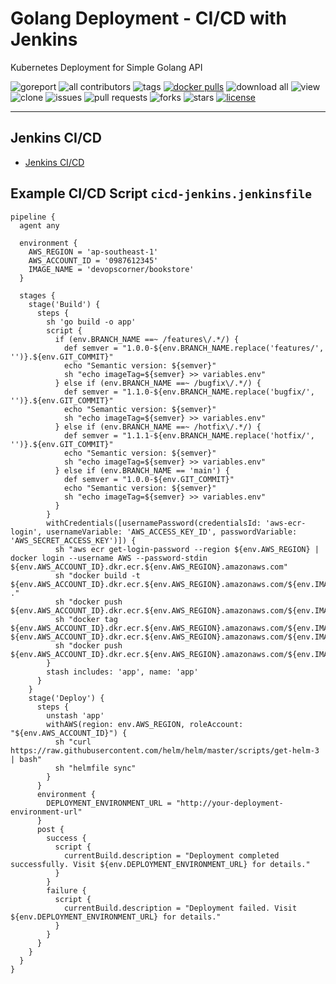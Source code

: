 # Golang Deployment - CI/CD with Jenkins

Kubernetes Deployment for Simple Golang API

![goreport](https://goreportcard.com/badge/github.com/devopscorner/golang-deployment)
![all contributors](https://img.shields.io/github/contributors/devopscorner/golang-deployment)
![tags](https://img.shields.io/github/v/tag/devopscorner/golang-deployment?sort=semver)
[![docker pulls](https://img.shields.io/docker/pulls/devopscorner/bookstore.svg)](https://hub.docker.com/r/devopscorner/bookstore/)
![download all](https://img.shields.io/github/downloads/devopscorner/golang-deployment/total.svg)
![view](https://views.whatilearened.today/views/github/devopscorner/golang-deployment.svg)
![clone](https://img.shields.io/badge/dynamic/json?color=success&label=clone&query=count&url=https://github.com/devopscorner/golang-deployment/blob/master/clone.json?raw=True&logo=github)
![issues](https://img.shields.io/github/issues/devopscorner/golang-deployment)
![pull requests](https://img.shields.io/github/issues-pr/devopscorner/golang-deployment)
![forks](https://img.shields.io/github/forks/devopscorner/golang-deployment)
![stars](https://img.shields.io/github/stars/devopscorner/golang-deployment)
[![license](https://img.shields.io/github/license/devopscorner/golang-deployment)](https://img.shields.io/github/license/devopscorner/golang-deployment)

---

## Jenkins CI/CD

- [Jenkins CI/CD](../.jenkins/jenkins-cicd.jenkinsfile)

## Example CI/CD Script `cicd-jenkins.jenkinsfile`

```
pipeline {
  agent any

  environment {
    AWS_REGION = 'ap-southeast-1'
    AWS_ACCOUNT_ID = '0987612345'
    IMAGE_NAME = 'devopscorner/bookstore'
  }

  stages {
    stage('Build') {
      steps {
        sh 'go build -o app'
        script {
          if (env.BRANCH_NAME ==~ /features\/.*/) {
            def semver = "1.0.0-${env.BRANCH_NAME.replace('features/', '')}.${env.GIT_COMMIT}"
            echo "Semantic version: ${semver}"
            sh "echo imageTag=${semver} >> variables.env"
          } else if (env.BRANCH_NAME ==~ /bugfix\/.*/) {
            def semver = "1.1.0-${env.BRANCH_NAME.replace('bugfix/', '')}.${env.GIT_COMMIT}"
            echo "Semantic version: ${semver}"
            sh "echo imageTag=${semver} >> variables.env"
          } else if (env.BRANCH_NAME ==~ /hotfix\/.*/) {
            def semver = "1.1.1-${env.BRANCH_NAME.replace('hotfix/', '')}.${env.GIT_COMMIT}"
            echo "Semantic version: ${semver}"
            sh "echo imageTag=${semver} >> variables.env"
          } else if (env.BRANCH_NAME == 'main') {
            def semver = "1.0.0-${env.GIT_COMMIT}"
            echo "Semantic version: ${semver}"
            sh "echo imageTag=${semver} >> variables.env"
          }
        }
        withCredentials([usernamePassword(credentialsId: 'aws-ecr-login', usernameVariable: 'AWS_ACCESS_KEY_ID', passwordVariable: 'AWS_SECRET_ACCESS_KEY')]) {
          sh "aws ecr get-login-password --region ${env.AWS_REGION} | docker login --username AWS --password-stdin ${env.AWS_ACCOUNT_ID}.dkr.ecr.${env.AWS_REGION}.amazonaws.com"
          sh "docker build -t ${env.AWS_ACCOUNT_ID}.dkr.ecr.${env.AWS_REGION}.amazonaws.com/${env.IMAGE_NAME}:${imageTag} ."
          sh "docker push ${env.AWS_ACCOUNT_ID}.dkr.ecr.${env.AWS_REGION}.amazonaws.com/${env.IMAGE_NAME}:${imageTag}"
          sh "docker tag ${env.AWS_ACCOUNT_ID}.dkr.ecr.${env.AWS_REGION}.amazonaws.com/${env.IMAGE_NAME}:${imageTag} ${env.AWS_ACCOUNT_ID}.dkr.ecr.${env.AWS_REGION}.amazonaws.com/${env.IMAGE_NAME}:latest"
          sh "docker push ${env.AWS_ACCOUNT_ID}.dkr.ecr.${env.AWS_REGION}.amazonaws.com/${env.IMAGE_NAME}:latest"
        }
        stash includes: 'app', name: 'app'
      }
    }
    stage('Deploy') {
      steps {
        unstash 'app'
        withAWS(region: env.AWS_REGION, roleAccount: "${env.AWS_ACCOUNT_ID}") {
          sh "curl https://raw.githubusercontent.com/helm/helm/master/scripts/get-helm-3 | bash"
          sh "helmfile sync"
        }
      }
      environment {
        DEPLOYMENT_ENVIRONMENT_URL = "http://your-deployment-environment-url"
      }
      post {
        success {
          script {
            currentBuild.description = "Deployment completed successfully. Visit ${env.DEPLOYMENT_ENVIRONMENT_URL} for details."
          }
        }
        failure {
          script {
            currentBuild.description = "Deployment failed. Visit ${env.DEPLOYMENT_ENVIRONMENT_URL} for details."
          }
        }
      }
    }
  }
}
```